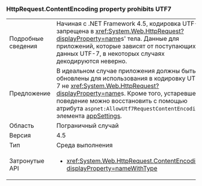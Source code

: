 ### <a name="httprequestcontentencoding-property-prohibits-utf7"></a>HttpRequest.ContentEncoding property prohibits UTF7

|   |   |
|---|---|
|Подробные сведения|Начиная с .NET Framework 4.5, кодировка UTF-7 запрещена в <xref:System.Web.HttpRequest?displayProperty=name>s' тела. Данные для приложений, которые зависят от поступающих данных UTF-7, в некоторых случаях декодируются неверно.|
|Предложение|В идеальном случае приложения должны быть обновлены для использования в кодировку UTF-7 не <xref:System.Web.HttpRequest?displayProperty=name>s. Кроме того, устаревшее поведение можно восстановить с помощью атрибута <code>aspnet:AllowUtf7RequestContentEncoding</code> элемента [appSettings](https://msdn.microsoft.com/library/hh975440(v=vs.110).aspx).|
|Область|Пограничный случай|
|Версия|4.5|
|Тип|Среда выполнения|
|Затронутые API|<ul><li><xref:System.Web.HttpRequest.ContentEncoding?displayProperty=nameWithType></li></ul>|

